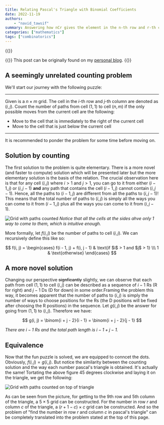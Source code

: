 ```yaml
---
title: Relating Pascal's Triangle with Binomial Coefficients
date: 2022-11-19
authors:
    - "navid_tawsif"
summary: Answering how nCr gives the element in the n-th row and r-th column of Pascal's Triangle.
categories: ["mathematics"]
tags: ["combinatorics"]
---
```

{{<katex>}}

{{<lead>}}
This post can be originally found on my [personal blog](https://colossal-pepe.github.io/false-productivity/posts/2021/may-2/).
{{</lead>}}

## A seemingly unrelated counting problem

We'll start our journey with the following puzzle:

---

Given is a $n \times m$ grid. The cell in the $i$-th row and $j$-th column are denoted as $(i, j)$. Count the number of paths from cell $(1, 1)$ to cell $(n, m)$ if the only possible moves from the current cell are the following:
+ Move to the cell that is immediately to the right of the current cell
+ Move to the cell that is just below the current cell

---

It is recommended to ponder the problem for some time before moving on.

## Solution by counting

The first solution to the problem is quite elementary. There is a more novel (and faster to compute) solution which will be presented later but the more elementary solution is the basis of the relation. The crucial observation here is that for any cell $(i, j)$ where $i > 1$ and $j > 1$, you can go to it from either $(i - 1, j)$ or $(i, j - 1)$ **and** any path that contains the cell $(i - 1, j)$ cannot contain $(i, j - 1)$. Hence, all the paths to $(i - 1, j)$ are different from all the paths to $(i, j - 1)$! This means that the total number of paths to $(i, j)$ is simply all the ways you can come to it from $(i - 1, j)$ plus all the ways you can come to it from $(i, j - 1)$.

![Grid with paths counted](img/relating-pascals-triangle-with-binom-1.png)
*Notice that all the cells at the sides ahve only 1 way to come to them, which is intuitive enough.*

More formally, let $f(i, j)$ be the number of paths to cell $(i, j)$. We can recursively define this like so:

$$
f(i, j) = \begin{cases} f(i - 1, j) + f(i, j - 1) & \text{if $i$ > 1 and $j$ > 1} \\\ 1 & \text{otherwise} \end{cases}
$$

## A more novel solution

Changing our perspective ~~signficantly~~ slightly, we can observe that each path from cell $(1, 1)$ to cell $(i, j)$ can be described as a sequence of $i - 1$ Rs (R for right) and $j - 1$ Ds (D for down) in some order.Framing the problem this way, it becomes apparent that the number of paths to $(i, j)$ is simply the number of ways to choose positions for the Rs (the D positions will be fixed after choosing the R positions) in the sequence. Let $g(i, j)$ be the answer for going from $(1, 1)$ to $(i, j)$. Therefore we have:

$$
g(i, j) = \binom{i + j - 2}{i - 1} = \binom{i + j - 2}{j - 1}
$$

*There are $i - 1$ Rs and the total path length is $i - 1 + j - 1$.*

## Equivalence

Now that the fun puzzle is solved, we are equipped to conncet the dots. Obviously, $f(i, j) = g(i, j)$. But notice the similarity between the counting solution and the way each number pascal's triangle is obtained. It's actually the same! Tortating the above figure 45 degrees clockwise and laying it on the triangle, we get the following:

![Grid with paths counted on top of triangle](img/relating-pascals-triangle-with-binom-2.png)

As can be seen from the picture, for getting to the 9th row and 5th column of the triangle, a $5 \times 5$ grid can be constructed. For the number in row $r$ and column $c$ of the triangle, a $(r + 1 - c) \times c$ grid can be constructed. And so the problem of "find the number in row $r$ and column $c$ in pascal's triangle" can be completely translated into the problem stated at the top of this page.
